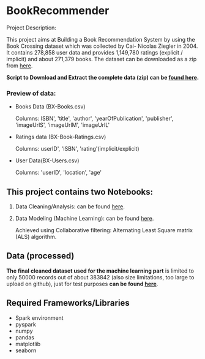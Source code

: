 # BookRecommender

Project Description:

This project aims at Building a Book Recommendation System by using the Book Crossing dataset which was collected by Cai-   Nicolas Ziegler in 2004. It contains 278,858 user data and provides 1,149,780 ratings (explicit / implicit) and about     271,379 books. 
The dataset can be downloaded as a zip from [here](http://www2.informatik.uni-freiburg.de/~cziegler/BX/).

**Script to Download and Extract the complete data (zip) can be [found here](https://github.com/emilianaambo/BookRecommender/blob/master/script/get_raw.py).**

### Preview of data:
* Books Data (BX-Books.csv) 

  Columns: ISBN', 'title', 'author', 'yearOfPublication', 'publisher', 'imageUrlS', 'imageUrlM', 'imageUrlL'

* Ratings data (BX-Book-Ratings.csv)

  Columns: userID', 'ISBN', 'rating'(implicit/explicit)

* User Data(BX-Users.csv)

  Columns: 'userID', 'location', 'age' 


## This project contains two Notebooks:
1. Data Cleaning/Analysis: can be found [here](https://github.com/emilianaambo/BookRecommender/blob/master/notebooks/1%20Data%20Analysis_Cleaning%20Book%20Recommendation.ipynb).

2. Data Modeling (Machine Learning): can be found [here](https://github.com/emilianaambo/BookRecommender/blob/master/notebooks/2%20Machine%20Learning%20Book%20Recommendation.ipynb).

   Achieved using Collaborative filtering: Alternating Least Square matrix (ALS) algorithm.
 
## Data (processed)
**The final cleaned dataset used for the machine learning part** is limited to only 50000 records out of about 383842 (also size limitations, too large to upload on github), just for  test purposes **can be found [here](https://github.com/emilianaambo/BookRecommender/tree/master/data.csv)**.


## Required Frameworks/Libraries
* Spark environment
* pyspark
* numpy
* pandas
* matplotlib
* seaborn
